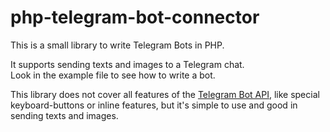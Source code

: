 # php-telegram-bot-connector
This is a small library to write Telegram Bots in PHP.   

It supports sending texts and images to a Telegram chat.  
Look in the example file to see how to write a bot.  

This library does not cover all features of the [Telegram Bot API](https://core.telegram.org/bots/api), like special keyboard-buttons or inline features, but it's simple to use and good in sending texts and images.  
